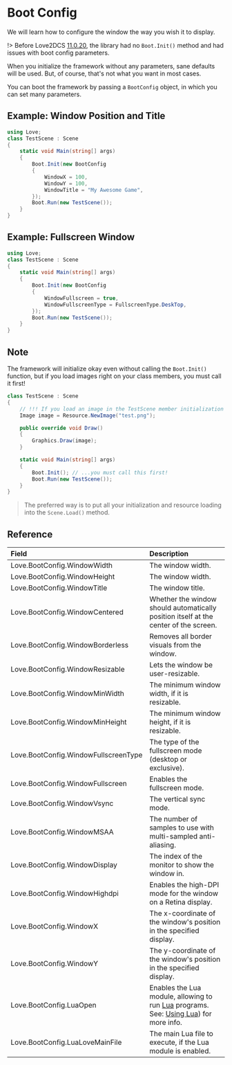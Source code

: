 # Boot Config

We will learn how to configure the window the way you wish it to display.

!> Before Love2DCS [11.0.20](https://www.nuget.org/packages/Love2DCS/11.0.20), the library had no `Boot.Init()` method and had issues with boot config parameters.

When you initialize the framework without any parameters, sane defaults will be used. But, of course, that's not what you want in most cases.

You can boot the framework by passing a `BootConfig` object, in which you can set many parameters.

## Example: Window Position and Title

```C#
using Love;
class TestScene : Scene
{
    static void Main(string[] args)
    {
        Boot.Init(new BootConfig
        {
            WindowX = 100,
            WindowY = 100,
            WindowTitle = "My Awesome Game",
        });
        Boot.Run(new TestScene());
    }
}
```

## Example: Fullscreen Window

```C#
using Love;
class TestScene : Scene
{
    static void Main(string[] args)
    {
        Boot.Init(new BootConfig
        {
            WindowFullscreen = true,
            WindowFullscreenType = FullscreenType.DeskTop,
        });
        Boot.Run(new TestScene());
    }
}
```

## Note

The framework will initialize okay even without calling the `Boot.Init()` function, but if you load images right on your class members, you must call it first!

```C#
class TestScene : Scene
{
    // !!! If you load an image in the TestScene member initialization phase...
    Image image = Resource.NewImage("test.png");

    public override void Draw()
    {
        Graphics.Draw(image);
    }

    static void Main(string[] args)
    {
        Boot.Init(); // ...you must call this first!
        Boot.Run(new TestScene());
    }
}
```

> The preferred way is to put all your initialization and resource loading into the `Scene.Load()` method.

## Reference

|Field | Description|
|:-|:-|
|Love.BootConfig.WindowWidth | The window width.|
|Love.BootConfig.WindowHeight | The window width.|
|Love.BootConfig.WindowTitle | The window title.|
|Love.BootConfig.WindowCentered | Whether the window should automatically position itself at the center of the screen.|
|Love.BootConfig.WindowBorderless | Removes all border visuals from the window.|
|Love.BootConfig.WindowResizable | Lets the window be user-resizable.|
|Love.BootConfig.WindowMinWidth | The minimum window width, if it is resizable.|
|Love.BootConfig.WindowMinHeight | The minimum window height, if it is resizable.|
|Love.BootConfig.WindowFullscreenType | The type of the fullscreen mode (desktop or exclusive).|
|Love.BootConfig.WindowFullscreen | Enables the fullscreen mode.|
|Love.BootConfig.WindowVsync | The vertical sync mode.|
|Love.BootConfig.WindowMSAA | The number of samples to use with multi-sampled anti-aliasing.|
|Love.BootConfig.WindowDisplay | The index of the monitor to show the window in.|
|Love.BootConfig.WindowHighdpi | Enables the high-DPI mode for the window on a Retina display.|
|Love.BootConfig.WindowX | The x-coordinate of the window's position in the specified display.|
|Love.BootConfig.WindowY | The y-coordinate of the window's position in the specified display.|
|Love.BootConfig.LuaOpen | Enables the Lua module, allowing to run [Lua](http://www.lua.org/) programs. See: [Using Lua](/tutorial/05.use-lua.md)) for more info.|
|Love.BootConfig.LuaLoveMainFile | The main Lua file to execute, if the Lua module is enabled.|